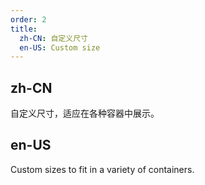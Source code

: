 ```yaml
---
order: 2
title:
  zh-CN: 自定义尺寸
  en-US: Custom size
---
```


## zh-CN

自定义尺寸，适应在各种容器中展示。

## en-US

Custom sizes to fit in a variety of containers.
